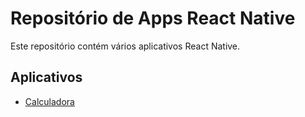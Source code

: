 # Repositório de Apps React Native

Este repositório contém vários aplicativos React Native.

## Aplicativos

- [Calculadora](calculator/README.md)
